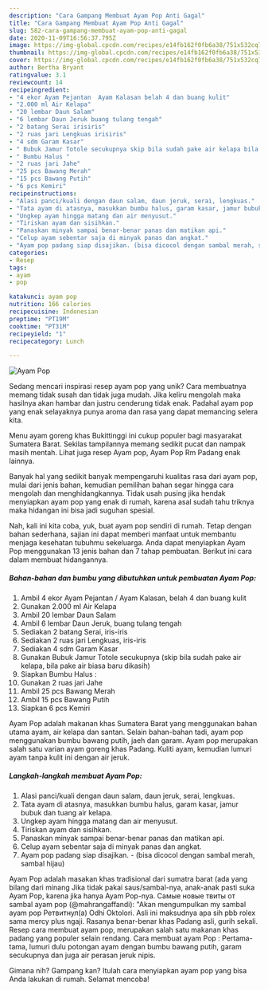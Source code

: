 ```yaml
---
description: "Cara Gampang Membuat Ayam Pop Anti Gagal"
title: "Cara Gampang Membuat Ayam Pop Anti Gagal"
slug: 582-cara-gampang-membuat-ayam-pop-anti-gagal
date: 2020-11-09T16:56:37.795Z
image: https://img-global.cpcdn.com/recipes/e14fb162f0fb6a38/751x532cq70/ayam-pop-foto-resep-utama.jpg
thumbnail: https://img-global.cpcdn.com/recipes/e14fb162f0fb6a38/751x532cq70/ayam-pop-foto-resep-utama.jpg
cover: https://img-global.cpcdn.com/recipes/e14fb162f0fb6a38/751x532cq70/ayam-pop-foto-resep-utama.jpg
author: Bertha Bryant
ratingvalue: 3.1
reviewcount: 14
recipeingredient:
- "4 ekor Ayam Pejantan  Ayam Kalasan belah 4 dan buang kulit"
- "2.000 ml Air Kelapa"
- "20 lembar Daun Salam"
- "6 lembar Daun Jeruk buang tulang tengah"
- "2 batang Serai irisiris"
- "2 ruas jari Lengkuas irisiris"
- "4 sdm Garam Kasar"
- " Bubuk Jamur Totole secukupnya skip bila sudah pake air kelapa bila pake air biasa baru dikasih"
- " Bumbu Halus "
- "2 ruas jari Jahe"
- "25 pcs Bawang Merah"
- "15 pcs Bawang Putih"
- "6 pcs Kemiri"
recipeinstructions:
- "Alasi panci/kuali dengan daun salam, daun jeruk, serai, lengkuas."
- "Tata ayam di atasnya, masukkan bumbu halus, garam kasar, jamur bubuk dan tuang air kelapa."
- "Ungkep ayam hingga matang dan air menyusut."
- "Tiriskan ayam dan sisihkan."
- "Panaskan minyak sampai benar-benar panas dan matikan api."
- "Celup ayam sebentar saja di minyak panas dan angkat."
- "Ayam pop padang siap disajikan. (bisa dicocol dengan sambal merah, sambal hijau)"
categories:
- Resep
tags:
- ayam
- pop

katakunci: ayam pop 
nutrition: 166 calories
recipecuisine: Indonesian
preptime: "PT19M"
cooktime: "PT31M"
recipeyield: "1"
recipecategory: Lunch

---
```



![Ayam Pop](https://img-global.cpcdn.com/recipes/e14fb162f0fb6a38/751x532cq70/ayam-pop-foto-resep-utama.jpg)

Sedang mencari inspirasi resep ayam pop yang unik? Cara membuatnya memang tidak susah dan tidak juga mudah. Jika keliru mengolah maka hasilnya akan hambar dan justru cenderung tidak enak. Padahal ayam pop yang enak selayaknya punya aroma dan rasa yang dapat memancing selera kita.

Menu ayam goreng khas Bukittinggi ini cukup populer bagi masyarakat Sumatera Barat. Sekilas tampilannya memang sedikit pucat dan nampak masih mentah. Lihat juga resep Ayam pop, Ayam Pop Rm Padang enak lainnya.

Banyak hal yang sedikit banyak mempengaruhi kualitas rasa dari ayam pop, mulai dari jenis bahan, kemudian pemilihan bahan segar hingga cara mengolah dan menghidangkannya. Tidak usah pusing jika hendak menyiapkan ayam pop yang enak di rumah, karena asal sudah tahu triknya maka hidangan ini bisa jadi suguhan spesial.


Nah, kali ini kita coba, yuk, buat ayam pop sendiri di rumah. Tetap dengan bahan sederhana, sajian ini dapat memberi manfaat untuk membantu menjaga kesehatan tubuhmu sekeluarga. Anda dapat menyiapkan Ayam Pop menggunakan 13 jenis bahan dan 7 tahap pembuatan. Berikut ini cara dalam membuat hidangannya.

<!--inarticleads1-->

##### Bahan-bahan dan bumbu yang dibutuhkan untuk pembuatan Ayam Pop:

1. Ambil 4 ekor Ayam Pejantan / Ayam Kalasan, belah 4 dan buang kulit
1. Gunakan 2.000 ml Air Kelapa
1. Ambil 20 lembar Daun Salam
1. Ambil 6 lembar Daun Jeruk, buang tulang tengah
1. Sediakan 2 batang Serai, iris-iris
1. Sediakan 2 ruas jari Lengkuas, iris-iris
1. Sediakan 4 sdm Garam Kasar
1. Gunakan  Bubuk Jamur Totole secukupnya (skip bila sudah pake air kelapa, bila pake air biasa baru dikasih)
1. Siapkan  Bumbu Halus :
1. Gunakan 2 ruas jari Jahe
1. Ambil 25 pcs Bawang Merah
1. Ambil 15 pcs Bawang Putih
1. Siapkan 6 pcs Kemiri


Ayam Pop adalah makanan khas Sumatera Barat yang menggunakan bahan utama ayam, air kelapa dan santan. Selain bahan-bahan tadi, ayam pop menggunakan bumbu bawang putih, jaeh dan garam. Ayam pop merupakan salah satu varian ayam goreng khas Padang. Kuliti ayam, kemudian lumuri ayam tanpa kulit ini dengan air jeruk. 

<!--inarticleads2-->

##### Langkah-langkah membuat Ayam Pop:

1. Alasi panci/kuali dengan daun salam, daun jeruk, serai, lengkuas.
1. Tata ayam di atasnya, masukkan bumbu halus, garam kasar, jamur bubuk dan tuang air kelapa.
1. Ungkep ayam hingga matang dan air menyusut.
1. Tiriskan ayam dan sisihkan.
1. Panaskan minyak sampai benar-benar panas dan matikan api.
1. Celup ayam sebentar saja di minyak panas dan angkat.
1. Ayam pop padang siap disajikan. - (bisa dicocol dengan sambal merah, sambal hijau)


Ayam Pop adalah masakan khas tradisional dari sumatra barat (ada yang bilang dari minang Jika tidak pakai saus/sambal-nya, anak-anak pasti suka Ayam Pop, karena jika hanya Ayam Pop-nya. Самые новые твиты от sambal ayam pop (@mahrangaffandi): &#34;Akan mengumpulkan my sambal ayam pop Ретвитнул(а) Odhi Oktolori. Asli ini maksudnya apa sih pbb rolex sama mercy plus ngaji. Rasanya benar-benar khas Padang asli, gurih sekali. Resep cara membuat ayam pop, merupakan salah satu makanan khas padang yang populer selain rendang. Cara membuat ayam Pop : Pertama-tama, lumuri dulu potongan ayam dengan bumbu bawang putih, garam secukupnya dan juga air perasan jeruk nipis. 

Gimana nih? Gampang kan? Itulah cara menyiapkan ayam pop yang bisa Anda lakukan di rumah. Selamat mencoba!
